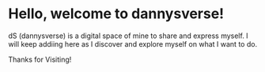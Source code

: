 # Hello, welcome to dannysverse!
dS (dannysverse) is a digital space of mine to share and express myself. I will keep addiing here as I discover and explore myself on what I want to do.

Thanks for Visiting!
